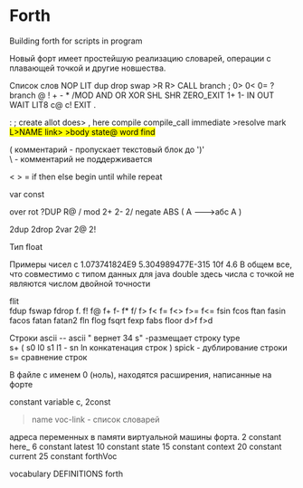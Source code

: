 # Forth
Building forth for scripts in program

  Новый форт имеет простейшую реализацию словарей, 
операции с плавающей точкой и другие новшества.

Список слов
NOP LIT dup drop swap    >R R>    CALL  branch   ;
    0> 0< 0= ?branch
    @ !
    + - * /MOD
    AND OR XOR SHL SHR
    ZERO_EXIT 1+ 1-
    IN OUT WAIT   LIT8  c@ c! 
  EXIT .

 :   ;   create   allot  does>  ,   here
compile   compile_call   immediate   >resolve   <resolve  >mark  <mark
name>    L>NAME      link>    >body   state@ 
word  find

 (  комментарий - пропускает текстовый блок до ')'  
  \ - комментарий не поддерживается

< > = 
if   then else
begin  until while repeat

var  const  

over  rot ?DUP  R@  /   mod
2+  2-  2/
negate
ABS ( A --->абс A )

2dup  2drop   2var 2@  2!

Тип float

Примеры  чисел с 
1.073741824E9  5.304989477E-315  10f  4.6
 В общем все, что совместимо с типом данных для java double
 здесь числа с точкой не являются числом двойной точности

flit  
fdup fswap fdrop
  f.  f! f@  f+ f-  f*  f/   f> f< f= f<> f>= f<=
 fsin fcos ftan  fasin facos fatan fatan2 
 fln flog  fsqrt fexp fabs floor  d>f f>d

Строки 
ascii  --   ascii "  вернет 34
s"  -размещает строку 
type  
s+  ( s0  l0   s1  l1   -   sn  ln   конкатенация строк  )
spick - дублирование строки
s=  сравнение строк

В файле с именем 0 (ноль), находятся расширения, написанные на форте

constant   variable   c,  2const
>name
voc-link - список словарей
  
адреса переменных в памяти виртуальной машины форта.
 2  constant here_
 6  constant latest
 10 constant state
 15 constant context
 20 constant current
 25 constant forthVoc

vocabulary   DEFINITIONS  forth
